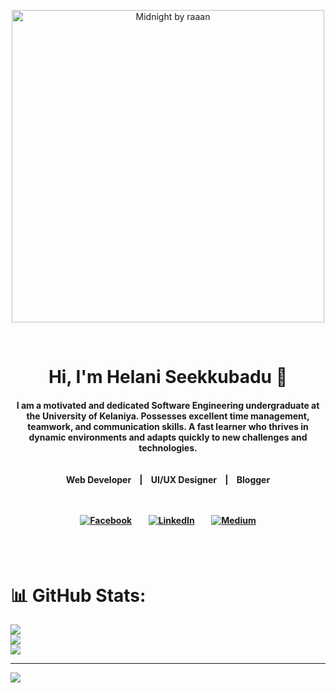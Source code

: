 <p align="center">
 <img src="https://github.com/HelaniUdara/HelaniUdara/assets/90105093/fe0ded30-13a6-42e7-b464-0ce29c14e4fd" alt="Midnight by raaan" height="500">
</p><br>

<h1 align="center">Hi, I'm Helani Seekkubadu  👋</h1>

<h4 align="center">
I am a motivated and dedicated Software Engineering undergraduate at the University of Kelaniya. Possesses excellent time management, teamwork, and communication skills. A fast learner who thrives in dynamic environments and adapts quickly to new challenges and technologies.<br><br><br>    Web Developer&nbsp;&nbsp;&nbsp;    |    &nbsp;&nbsp;&nbsp;UI/UX Designer&nbsp;&nbsp;&nbsp;    |    &nbsp;&nbsp;&nbsp;Blogger<br><br><br>
   
[![Facebook](https://img.shields.io/badge/Facebook-%231877F2.svg?logo=Facebook&logoColor=white)](https://facebook.com/https://www.facebook.com/profile.php?id=100085344666860)&nbsp;&nbsp;&nbsp;&nbsp;&nbsp;&nbsp;&nbsp; [![LinkedIn](https://img.shields.io/badge/LinkedIn-%230077B5.svg?logo=linkedin&logoColor=white)](https://linkedin.com/in/https://www.linkedin.com/in/helani-seekkubadu-782832233/)&nbsp;&nbsp;&nbsp;&nbsp;&nbsp;&nbsp;&nbsp; [![Medium](https://img.shields.io/badge/Medium-12100E?logo=medium&logoColor=white)](https://medium.com/@https://medium.com/@udarahseekku) 

</h4>
<br><br>


# 📊 GitHub Stats:
![](https://github-readme-stats.vercel.app/api?username=HelaniUdara&theme=react&hide_border=true&include_all_commits=false&count_private=false)<br/>
![](https://github-readme-streak-stats.herokuapp.com/?user=HelaniUdara&theme=react&hide_border=true)<br/>
![](https://github-readme-stats.vercel.app/api/top-langs/?username=HelaniUdara&theme=react&hide_border=true&include_all_commits=false&count_private=false&layout=compact)

---
[![](https://visitcount.itsvg.in/api?id=HelaniUdara&icon=0&color=0)](https://visitcount.itsvg.in) 

<!-- Proudly created with GPRM ( https://gprm.itsvg.in ) -->
